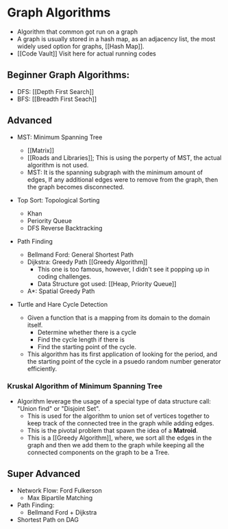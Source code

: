 # Graph Algorithms

* Algorithm that common got run on a graph
* A graph is usually stored in a hash map, as an adjacency list, the most widely used option for graphs, [[Hash Map]]. 
* [[Code Vault]] Visit here for actual running codes

## Beginner Graph Algorithms:
* DFS: [[Depth First Search]]
* BFS:  [[Breadth First Seach]]


## Advanced
* MST: Minimum Spanning Tree 
	* [[Matrix]]
	* [[Roads and Libraries]]; This is using the porperty of MST, the actual algorithm is not used. 
	* MST: It is the spanning subgraph with the minimum amount of edges, If any additional edges were to remove from the graph, then the graph becomes disconnected.
* Top Sort: Topological Sorting
	* Khan
	* Periority Queue 
	* DFS Reverse Backtracking
* Path Finding
	* Bellmand Ford: General Shortest Path
	* Dijkstra: Greedy Path [[Greedy Algorithm]]
		* This one is too famous, however, I didn't see it popping up in coding challenges.
		* Data Structure got used: [[Heap, Priority Queue]]
	* A*: Spatial Greedy Path

* Turtle and Hare Cycle Detection
	* Given a function that is a mapping from its domain to the domain itself. 
		* Determine whether there is a cycle
		* Find the cycle length if there is
		* Find the starting point of the cycle. 
	* This algorithm has its first application of looking for the period, and the starting point of the cycle in a psuedo random number generator efficiently. 

### Kruskal Algorithm of Minimum Spanning Tree
* Algorithm leverage the usage of a special type of data structure call: "Union find" or "Disjoint Set". 
	* This is used for the algorithm to union set of vertices together to keep track of the connected tree in the graph while adding edges. 
	* This is the pivotal problem that spawn the idea of a **Matroid**. 
	* This is a [[Greedy Algorithm]], where, we sort all the edges in the graph and then we add them to the graph while keeping all the connected components on the graph to be a Tree.

## Super Advanced
* Network Flow: Ford Fulkerson
	* Max Bipartile Matching
* Path Finding: 
	* Bellmand Ford + Dijkstra
* Shortest Path on DAG
